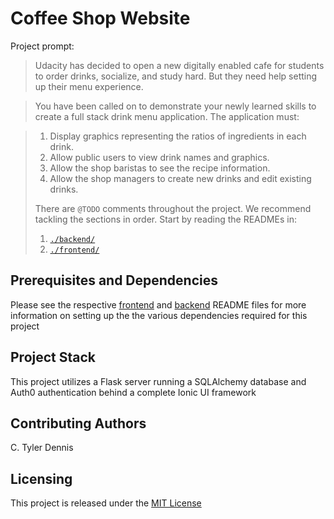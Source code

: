# Coffee Shop Website

Project prompt:

> Udacity has decided to open a new digitally enabled cafe for students to order drinks, socialize, and study hard. But they need help setting up their menu experience.

> You have been called on to demonstrate your newly learned skills to create a full stack drink menu application. The application must:

> 1) Display graphics representing the ratios of ingredients in each drink.
> 2) Allow public users to view drink names and graphics.
> 3) Allow the shop baristas to see the recipe information.
> 4) Allow the shop managers to create new drinks and edit existing drinks.
> 
> There are `@TODO` comments throughout the project. We recommend tackling the sections in order. Start by reading the READMEs in:
> 
> 1. [`./backend/`](./backend/README.md)
> 2. [`./frontend/`](./frontend/README.md)

## Prerequisites and Dependencies

Please see the respective 
[frontend](./backend/README.md) and [backend](./backend/README.md) README files for more information on setting up the the various dependencies required for this project

## Project Stack

This project utilizes a Flask server running a SQLAlchemy database and Auth0 authentication behind a complete Ionic UI framework

## Contributing Authors
C. Tyler Dennis    

## Licensing
This project is released under the [MIT License](https://opensource.org/licenses/MIT)
